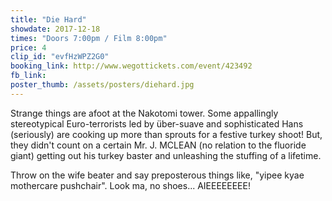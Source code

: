 ```yaml
---
title: "Die Hard"
showdate: 2017-12-18
times: "Doors 7:00pm / Film 8:00pm"
price: 4
clip_id: "evfHzWPZ2G0"
booking_link: http://www.wegottickets.com/event/423492
fb_link: 
poster_thumb: /assets/posters/diehard.jpg
---
```

Strange things are afoot at the Nakotomi tower. Some appallingly stereotypical Euro-terrorists led by über-suave and sophisticated Hans (seriously) are cooking up more than sprouts for a festive turkey shoot! But, they didn't count on a certain Mr. J. MCLEAN (no relation to the fluoride giant) getting out his turkey baster and unleashing the stuffing of a lifetime. 

Throw on the wife beater and say preposterous things like, "yipee kyae mothercare pushchair".
Look ma, no shoes... AIEEEEEEEE!